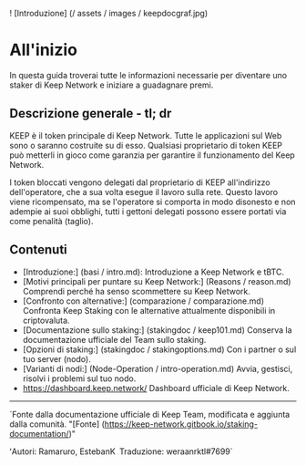 ! [Introduzione] (/ assets / images / keepdocgraf.jpg)


# All'inizio
In questa guida troverai tutte le informazioni necessarie per diventare uno staker di Keep Network e iniziare a guadagnare premi.

## Descrizione generale - tl; dr
KEEP è il token principale di Keep Network. Tutte le applicazioni sul Web sono o saranno costruite su di esso. Qualsiasi proprietario di token KEEP può metterli in gioco come garanzia per garantire il funzionamento del Keep Network.

I token bloccati vengono delegati dal proprietario di KEEP all'indirizzo dell'operatore, che a sua volta esegue il lavoro sulla rete. Questo lavoro viene ricompensato, ma se l'operatore si comporta in modo disonesto e non adempie ai suoi obblighi, tutti i gettoni delegati possono essere portati via come penalità (taglio).


## Contenuti

- [Introduzione:] (basi / intro.md): Introduzione a Keep Network e tBTC.
- [Motivi principali per puntare su Keep Network:] (Reasons / reason.md) Comprendi perché ha senso scommettere su Keep Network.
- [Confronto con alternative:] (comparazione / comparazione.md) Confronta Keep Staking con le alternative attualmente disponibili in criptovaluta.
- [Documentazione sullo staking:] (stakingdoc / keep101.md) Conserva la documentazione ufficiale del Team sullo staking.
- [Opzioni di staking:] (stakingdoc / stakingoptions.md) Con i partner o sul tuo server (nodo).
- [Varianti di nodi:] (Node-Operation / intro-operation.md) Avvia, gestisci, risolvi i problemi sul tuo nodo.
- https://dashboard.keep.network/ Dashboard ufficiale di Keep Network.

---
`Fonte dalla documentazione ufficiale di Keep Team, modificata e aggiunta dalla comunità. "[Fonte] (https://keep-network.gitbook.io/staking-documentation/)"

ʻAutori: Ramaruro, EstebanK`
`Traduzione: weraanrktl#7699`
